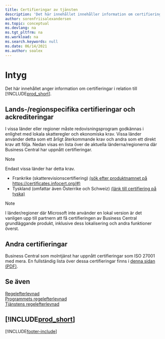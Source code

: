 ```yaml
---
title: Certifieringar av tjänsten
description: 'Det här innehållet innehåller information om certifieringar i relation till Business Central, till exempel regionspecifika certifieringar och ackrediteringar.'
author: sorenfriisalexandersen
ms.topic: conceptual
ms.devlang: na
ms.tgt_pltfrm: na
ms.workload: na
ms.search.keywords: null
ms.date: 06/14/2021
ms.author: soalex
---
```

# <a name="certifications"></a><a name="certifications"></a><a name="certifications"></a>Intyg

Det här innehållet anger information om certifieringar i relation till [!INCLUDE[prod_short](../includes/prod_short.md)].  

## <a name="countryregion-specific-certifications-and-accreditations"></a><a name="countryregion-specific-certifications-and-accreditations"></a><a name="countryregion-specific-certifications-and-accreditations"></a>Lands-/regionspecifika certifieringar och ackrediteringar

I vissa länder eller regioner måste redovisningsprogram godkännas i enlighet med lokala skatteregler och ekonomiska krav. Vissa länder använder detta som ett årligt återkommande krav och andra som ett direkt krav att följa. Nedan visas en lista över de aktuella länderna/regionerna där Business Central har uppnått certifieringar.

> [!NOTE]
> Endast vissa länder har detta krav.

- Frankrike (skatterevisionscertifiering) [(sök efter produktnamnet på https://certificates.infocert.org/#)](https://certificates.infocert.org/#)  
- Tyskland (omfattar även Österrike och Schweiz) [(länk till certifiering på tyska)](https://www.bdo.de/de-de/themen/softwarebescheinungen/bdo/microsoft-dynamics-365-business-central)  

> [!NOTE]  
> I länder/regioner där Microsoft inte använder en lokal version är det vanligen upp till partnern att få certifieringen av Business Central grundläggande produkt, inklusive dess lokalisering och andra funktioner överst.

## <a name="other-certifications"></a><a name="other-certifications"></a><a name="other-certifications"></a>Andra certifieringar

Business Central som molntjänst har uppnått certifieringar som ISO 27001 med mera. En fullständig lista över dessa certifieringar finns i [denna sidan (PDF)](https://aka.ms/d365-compliance-list).

## <a name="see-also"></a><a name="see-also"></a><a name="see-also"></a>Se även

[Regelefterlevnad](compliance-overview.md)  
[Programmets regelefterlevnad](compliance-application-compliance.md)  
[Tjänstens regelefterlevnad](compliance-service-compliance.md)  

## [!INCLUDE[prod_short](../includes/free_trial_md.md)]


[!INCLUDE[footer-include](../includes/footer-banner.md)]
